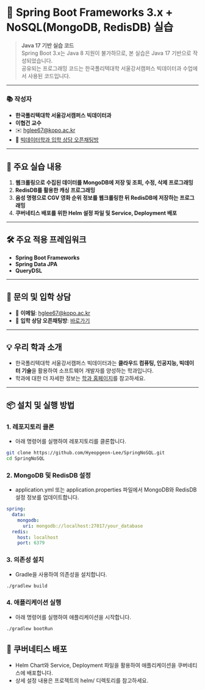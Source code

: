 # 🌱 Spring Boot Frameworks 3.x + NoSQL(MongoDB, RedisDB) 실습

> **Java 17 기반 실습 코드**  
> Spring Boot 3.x는 Java 8 지원이 불가하므로, 본 실습은 Java 17 기반으로 작성되었습니다.  
> 공유되는 프로그래밍 코드는 한국폴리텍대학 서울강서캠퍼스 빅데이터과 수업에서 사용된 코드입니다.

---

### 📚 **작성자**
- **한국폴리텍대학 서울강서캠퍼스 빅데이터과**  
- **이협건 교수**  
- ✉️ [hglee67@kopo.ac.kr](mailto:hglee67@kopo.ac.kr)  
- 🔗 [빅데이터학과 입학 상담 오픈채팅방](https://open.kakao.com/o/gEd0JIad)

---

## 🚀 주요 실습 내용

1. **웹크롤링으로 수집된 데이터를 MongoDB에 저장 및 조회, 수정, 삭제 프로그래밍**
2. **RedisDB를 활용한 캐싱 프로그래밍**
3. **음성 명령으로 CGV 영화 순위 정보를 웹크롤링한 뒤 RedisDB에 저장하는 프로그래밍**
4. **쿠버네티스 배포를 위한 Helm 설정 파일 및 Service, Deployment 배포**

---

## 🛠️ 주요 적용 프레임워크

- **Spring Boot Frameworks**
- **Spring Data JPA**
- **QueryDSL**

---

## 📩 문의 및 입학 상담

- 📧 **이메일**: [hglee67@kopo.ac.kr](mailto:hglee67@kopo.ac.kr)  
- 💬 **입학 상담 오픈채팅방**: [바로가기](https://open.kakao.com/o/gEd0JIad)

---

## 💡 **우리 학과 소개**
- 한국폴리텍대학 서울강서캠퍼스 빅데이터과는 **클라우드 컴퓨팅, 인공지능, 빅데이터 기술**을 활용하여 소프트웨어 개발자를 양성하는 학과입니다.  
- 학과에 대한 더 자세한 정보는 [학과 홈페이지](https://www.kopo.ac.kr/kangseo/content.do?menu=1547)를 참고하세요.

---

## 📦 **설치 및 실행 방법**

### 1. 레포지토리 클론
- 아래 명령어를 실행하여 레포지토리를 클론합니다.

```bash
git clone https://github.com/Hyeopgeon-Lee/SpringNoSQL.git
cd SpringNoSQL
```
### 2. MongoDB 및 RedisDB 설정
- application.yml 또는 application.properties 파일에서 MongoDB와 RedisDB 설정 정보를 업데이트합니다.

```yaml
spring:
  data:
    mongodb:
      uri: mongodb://localhost:27017/your_database
  redis:
    host: localhost
    port: 6379
```

### 3. 의존성 설치
- Gradle을 사용하여 의존성을 설치합니다.

```bash
./gradlew build
```

### 4. 애플리케이션 실행
- 아래 명령어를 실행하여 애플리케이션을 시작합니다.

```bash
./gradlew bootRun
```

## 📜 쿠버네티스 배포
- Helm Chart와 Service, Deployment 파일을 활용하여 애플리케이션을 쿠버네티스에 배포합니다.
- 상세 설정 내용은 프로젝트의 helm/ 디렉토리를 참고하세요.

